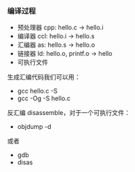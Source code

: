 ### 编译过程

- 预处理器 cpp: hello.c -> hello.i
- 编译器 ccl: hello.i -> hello.s
- 汇编器 as: hello.s -> hello.o
- 链接器 ld: hello.o, printf.o -> hello
- 可执行文件

生成汇编代码我们可以用： 

- gcc hello.c -S
- gcc -Og -S hello.c

反汇编 disassemble，对于一个可执行文件：

- objdump -d <exec>

或者
 
- gdb
- disas <func>
